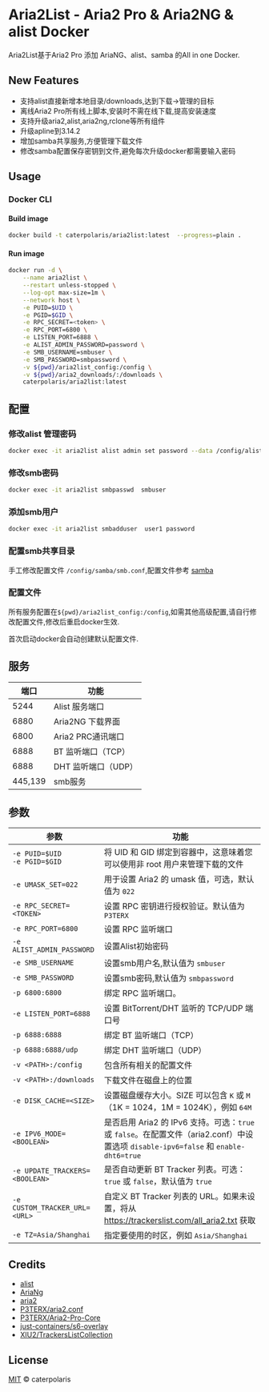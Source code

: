 # Aria2List - Aria2 Pro & Aria2NG & alist Docker

Aria2List基于Aria2 Pro 添加 AriaNG、alist、samba 的All in one Docker.

## New Features

* 支持alist直接新增本地目录/downloads,达到下载->管理的目标
* 离线Aria2 Pro所有线上脚本,安装时不需在线下载,提高安装速度
* 支持升级aria2,alist,aria2ng,rclone等所有组件
* 升级apline到3.14.2
* 增加samba共享服务,方便管理下载文件
* 修改samba配置保存密钥到文件,避免每次升级docker都需要输入密码

## Usage

### Docker CLI

#### Build image
```bash
docker build -t caterpolaris/aria2list:latest  --progress=plain .
```

#### Run image
```bash
docker run -d \
    --name aria2list \
    --restart unless-stopped \
    --log-opt max-size=1m \
    --network host \
    -e PUID=$UID \
    -e PGID=$GID \
    -e RPC_SECRET=<token> \
    -e RPC_PORT=6800 \
    -e LISTEN_PORT=6888 \
    -e ALIST_ADMIN_PASSWORD=password \
    -e SMB_USERNAME=smbuser \
    -e SMB_PASSWORD=smbpassword \
    -v ${pwd}/aria2list_config:/config \
    -v ${pwd}/aria2_downloads/:/downloads \
    caterpolaris/aria2list:latest
```

## 配置

### 修改alist 管理密码

```bash
docker exec -it aria2list alist admin set password --data /config/alist/
```

### 修改smb密码

```bash
docker exec -it aria2list smbpasswd  smbuser
```
### 添加smb用户

```bash
docker exec -it aria2list smbadduser  user1 password
```

### 配置smb共享目录

手工修改配置文件 `/config/samba/smb.conf`,配置文件参考 [samba](https://wiki.samba.org/index.php/Setting_up_Samba_as_a_Standalone_Server)

### 配置文件
所有服务配置在`${pwd}/aria2list_config:/config`,如需其他高级配置,请自行修改配置文件,修改后重启docker生效.

首次启动docker会自动创建默认配置文件.

## 服务

| 端口      | 功能            |
|---------|---------------|
| 5244    | Alist 服务端口    |
| 6880    | Aria2NG 下载界面  |
| 6800    | Aria2 PRC通讯端口 |
| 6888    | BT 监听端口（TCP）  |
| 6888    | DHT 监听端口（UDP） |
| 445,139 | smb服务         |

## 参数

| 参数                               | 功能                                                                                                        |
|----------------------------------|-----------------------------------------------------------------------------------------------------------|
| `-e PUID=$UID`<br>`-e PGID=$GID` | 将 UID 和 GID 绑定到容器中，这意味着您可以使用非 root 用户来管理下载的文件                                                             |
| `-e UMASK_SET=022`               | 用于设置 Aria2 的 umask 值，可选，默认值为 `022`                                                                        |
| `-e RPC_SECRET=<TOKEN>`          | 设置 RPC 密钥进行授权验证。默认值为 `P3TERX`                                                                             |
| `-e RPC_PORT=6800`               | 设置 RPC 监听端口                                                                                               |
| `-e ALIST_ADMIN_PASSWORD`        | 设置Alist初始密码                                                                                               |
| `-e SMB_USERNAME`                | 设置smb用户名,默认值为 `smbuser`                                                                                   |
| `-e SMB_PASSWORD`                  | 设置smb密码,默认值为 `smbpassword`                                                                                |
| `-p 6800:6800`                   | 绑定 RPC 监听端口。                                                                                              |
| `-e LISTEN_PORT=6888`            | 设置 BitTorrent/DHT 监听的 TCP/UDP 端口号                                                                         |
| `-p 6888:6888`                   | 绑定 BT 监听端口（TCP）                                                                                           |
| `-p 6888:6888/udp`               | 绑定 DHT 监听端口（UDP）                                                                                          |
| `-v <PATH>:/config`              | 包含所有相关的配置文件                                                                                               |
| `-v <PATH>:/downloads`           | 下载文件在磁盘上的位置                                                                                               |
| `-e DISK_CACHE=<SIZE>`           | 设置磁盘缓存大小。SIZE 可以包含 `K` 或 `M`（1K = 1024，1M = 1024K），例如 `64M`                                               |
| `-e IPV6_MODE=<BOOLEAN>`         | 是否启用 Aria2 的 IPv6 支持。可选：`true` 或 `false`。在配置文件（aria2.conf）中设置选项 `disable-ipv6=false` 和 `enable-dht6=true` |
| `-e UPDATE_TRACKERS=<BOOLEAN>`   | 是否自动更新 BT Tracker 列表。可选：`true` 或 `false`，默认值为 `true`                                                      |
| `-e CUSTOM_TRACKER_URL=<URL>`    | 自定义 BT Tracker 列表的 URL。如果未设置，将从 https://trackerslist.com/all_aria2.txt 获取                                 |
| `-e TZ=Asia/Shanghai`            | 指定要使用的时区，例如 `Asia/Shanghai`                                                                               |



## Credits

* [alist](https://github.com/alist-org/alist)
* [AriaNg]( https://github.com/mayswind/AriaNg)
* [aria2](https://github.com/aria2/aria2)
* [P3TERX/aria2.conf](https://github.com/P3TERX/aria2.conf)
* [P3TERX/Aria2-Pro-Core](https://github.com/P3TERX/Aria2-Pro-Core)
* [just-containers/s6-overlay](https://github.com/just-containers/s6-overlay)
* [XIU2/TrackersListCollection](https://github.com/XIU2/TrackersListCollection)

## License

[MIT](https://github.com/caterpolaris/aria2list/blob/master/LICENSE) © caterpolaris
